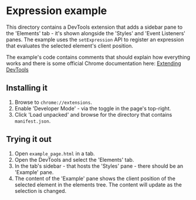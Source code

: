 # Expression example

This directory contains a DevTools extension that adds a sidebar pane to the 'Elements' tab - it's shown alongside the 'Styles' and 'Event Listeners' panes. The example uses the `setExpression` API to register an expression that evaluates the selected element's client position.

The example's code contains comments that should explain how everything works and there is some official Chrome documentation here: [Extending DevTools](https://developer.chrome.com/extensions/devtools)

## Installing it

1. Browse to `chrome://extensions`.
2. Enable 'Developer Mode' - via the toggle in the page's top-right.
3. Click 'Load unpacked' and browse for the directory that contains `manifest.json`.

## Trying it out

1. Open `example_page.html` in a tab.
2. Open the DevTools and select the 'Elements' tab.
3. In the tab's sidebar - that hosts the 'Styles' pane - there should be an 'Example' pane.
4. The content of the 'Example' pane shows the client position of the selected element in the elements tree. The content will update as the selection is changed.